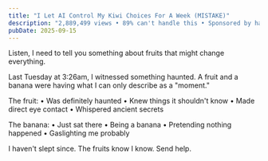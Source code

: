 ```yaml
---
title: "I Let AI Control My Kiwi Choices For A Week (MISTAKE)"
description: "2,889,499 views • 89% can't handle this • Sponsored by haunted energy"
pubDate: 2025-09-15
---
```

Listen, I need to tell you something about fruits that might change everything.

Last Tuesday at 3:26am, I witnessed something haunted. A fruit and a banana were having what I can only describe as a "moment."

The fruit:
• Was definitely haunted
• Knew things it shouldn't know
• Made direct eye contact
• Whispered ancient secrets

The banana:
• Just sat there
• Being a banana
• Pretending nothing happened
• Gaslighting me probably

I haven't slept since. The fruits know I know. Send help.
